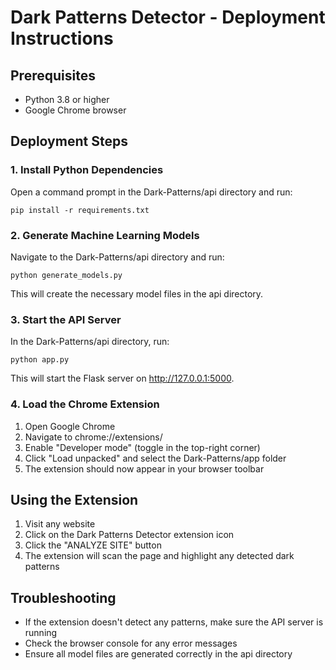 # Dark Patterns Detector - Deployment Instructions

## Prerequisites
- Python 3.8 or higher
- Google Chrome browser

## Deployment Steps

### 1. Install Python Dependencies
Open a command prompt in the Dark-Patterns/api directory and run:
```
pip install -r requirements.txt
```

### 2. Generate Machine Learning Models
Navigate to the Dark-Patterns/api directory and run:
```
python generate_models.py
```
This will create the necessary model files in the api directory.

### 3. Start the API Server
In the Dark-Patterns/api directory, run:
```
python app.py
```
This will start the Flask server on http://127.0.0.1:5000.

### 4. Load the Chrome Extension
1. Open Google Chrome
2. Navigate to chrome://extensions/
3. Enable "Developer mode" (toggle in the top-right corner)
4. Click "Load unpacked" and select the Dark-Patterns/app folder
5. The extension should now appear in your browser toolbar

## Using the Extension
1. Visit any website
2. Click on the Dark Patterns Detector extension icon
3. Click the "ANALYZE SITE" button
4. The extension will scan the page and highlight any detected dark patterns

## Troubleshooting
- If the extension doesn't detect any patterns, make sure the API server is running
- Check the browser console for any error messages
- Ensure all model files are generated correctly in the api directory